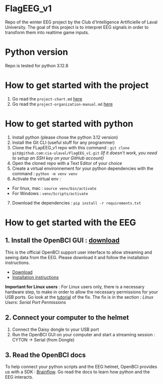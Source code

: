 # FlagEEG_v1
Repo of the winter EEG project by the Club d'Intelligence Artificielle of Laval University. The goal of this project is to interpret EEG signals in order to transform them into realtime game inputs.

# Python version
Repo is tested for python 3.12.8

# How to get started with the project
1. Go read the `project-chart.md` [here](/management/project-chart.md)
2. Go read the `project-organization-manual.md` [here](/management/project-organization-manual.md)

# How to get started with python
1. Install python (please chose the python 3.12 version)
2. Install the Git CLI (useful stuff for any programmer)
3. Clone the FLapEEG_v1 repo with this command : 
```git clone git@github.com:cia-ulaval/FlagEEG_v1.git```
_(If it doesn't work, you need to setup an SSH key on your GitHub account)_
4. Open the cloned repo with a Text Editor of your choice
5. Create a virtual environnement for your python dependencies with the command : 
```python -m venv venv```
6. Activate the virtual env :
- For linux, mac : `source venv/bin/activate`
- For Windows : `venv/Scripts/activate`
7. Download the dependencies :
```pip install -r requirements.txt```

# How to get started with the EEG
## 1. Install the OpenBCI GUI : [download](https://openbci.com/downloads)
This is the official OpenBCI support user interface to allow streaming and seeing data from the EEG. Please download it and follow the installation instructions.
- [Download](https://openbci.com/downloads)
- [Installation instructions](https://docs.openbci.com/Software/OpenBCISoftware/GUIDocs/)

**Important for Linux users** : For Linux users only, there is a necessary hardware step, to make in order to allow the necessary permissions for your USB ports. Go look at the [tutorial](https://docs.openbci.com/Software/OpenBCISoftware/GUIDocs/#linux-users-serial-port-permissions) of the fix. The fix is in the section : _Linux Users: Serial Port Permissions_

## 2. Connect your computer to the helmet
1. Connect the Daisy dongle to your USB port
2. Run the OpenBCI GUI on your computer and start a streaming session : CYTON -> Serial (from Dongle) 

## 3. Read the OpenBCI docs
To help connect your python scripts and the EEG helmet, OpenBCI provides us with a SDK : [Brainflow](https://docs.openbci.com/ForDevelopers/SoftwareDevelopment/). Go read the docs to learn how python and the EEG interacts.



